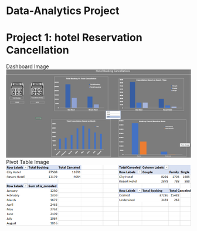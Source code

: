 # Data-Analytics Project

# Project 1: hotel Reservation Cancellation 
Dashboard Image
![alt text](image.png)
Pivot Table Image
![alt text](image-1.png)

